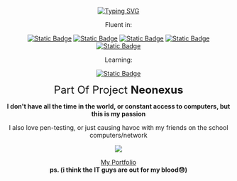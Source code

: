 <!-- NOTES: -->
<!-- 1. SHIELDS ARE THE BEST USE THEM -->
<!-- 2. TYSM TO https://github.com/DenverCoder1/readme-typing-svg FOR THE REALTIME TYPING -->

<p align="center"> 
  <a href="https://github.com/thebadlorax"><img src="https://readme-typing-svg.demolab.com?font=Montserrat&weight=300&size=30&duration=4000&pause=1000&color=E122F7&multiline=true&repeat=false&random=false&width=480&height=80&lines=Thebadlorax's+fire+profile+🔥" alt="Typing SVG" /></a>
</p>

<p align="center">
  Fluent in:
</p>
<p align="center">
  <a href="https://shields.io/"><img alt="Static Badge" src="https://img.shields.io/badge/Python-grey?style=for-the-badge&logo=python&logoColor=green"></a>
  <a href="https://shields.io/"><img alt="Static Badge" src="https://img.shields.io/badge/JavaScript-grey?style=for-the-badge&logo=javascript&logoColor=green"></a>
  <a href="https://shields.io/"><img alt="Static Badge" src="https://img.shields.io/badge/Java-grey?style=for-the-badge&logo=Oracle&logoColor=green"></a>
  <a href="https://shields.io/"><img alt="Static Badge" src="https://img.shields.io/badge/HTML-grey?style=for-the-badge&logo=HTML5&logoColor=green"></a>
  <a href="https://shields.io/"><img alt="Static Badge" src="https://img.shields.io/badge/CSS-grey?style=for-the-badge&logo=css3&logoColor=green"></a>
</p>

<p align="center">
  Learning:
</p>
<p align="center">
  <a href="https://shields.io/"><img alt="Static Badge" src="https://img.shields.io/badge/C%2B%2B-grey?style=for-the-badge&logo=C%2B%2B&logoColor=green"></a>
</p>

<p align="center">
 <font size="+2">Part Of Project <b>Neonexus</b></font>
</p>

<p align="center">
 <b>I don't have all the time in the world, or constant access to computers,
  but this is my passion</b>
</p>

<p align="center">
 I also love pen-testing, or just causing havoc with my friends
  on the school computers/network
</p>

<p align="center">
  <picture>
    <source
      srcset="https://github-readme-stats.vercel.app/api?username=thebadlorax&show_icons=true&theme=dark"
      media="(prefers-color-scheme: dark)"
    />
    <source
      srcset="https://github-readme-stats.vercel.app/api?username=thebadlorax&show_icons=true"
      media="(prefers-color-scheme: light), (prefers-color-scheme: no-preference)"
    />
    <img src="https://github-readme-stats.vercel.app/api?username=thebadlorax&show_icons=true" />
  </picture>
</p>

<p align="center">
 <a href="https://thebadlorax.carrd.co/">My Portfolio</a>
  <br>
 <b>ps. (i think the IT guys are out for my blood😓)</b>
</p>
